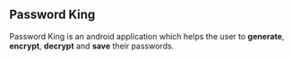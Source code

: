 ## Password King

Password King is an android application which helps the user to **generate**, **encrypt**, **decrypt** and **save** their passwords.
